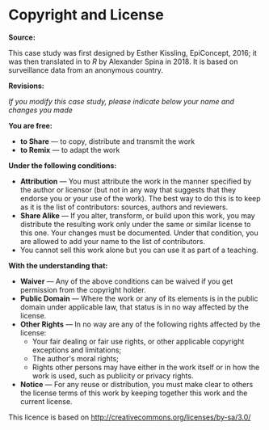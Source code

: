# Copyright and License 

**Source:** 

This case study was first designed by Esther Kissling, EpiConcept, 2016; it was then translated in to *R* by Alexander Spina in 2018. It is based on surveillance data from an anonymous country.  

**Revisions:** 

*If you modify this case study, please indicate below your name and changes you made*  

**You are free:** 

- **to Share** — to copy, distribute and transmit the work 
- **to Remix** — to adapt the work 

**Under the following conditions:** 

- **Attribution** — 	You must attribute the work in the manner specified by the author or licensor (but not in any way that suggests that they endorse you or your use of the work). The best way to do this is to keep as it is the list of contributors: sources, authors and reviewers. 
- **Share Alike** — 	If you alter, transform, or build upon this work, you may distribute the resulting work only under the same or similar license to this one. Your changes must be documented. Under that condition, you are allowed to add your name to the list of contributors. 
- You cannot sell this work alone but you can use it as part of a teaching. 

**With the understanding that:** 

- **Waiver** — Any of the above conditions can be waived if you get permission from the copyright holder. 
- **Public Domain** — 	Where the work or any of its elements is in the public domain under applicable law, that status is in no way affected by the license. 
- **Other Rights** — In no way are any of the following rights affected by the license: 
  - Your fair dealing or fair use rights, or other applicable copyright exceptions and limitations; 
  - The author's moral rights; 
  - Rights other persons may have either in the work itself or in how the work is used, such as publicity or privacy rights. 
- **Notice** — 	For any reuse or distribution, you must make clear to others the license terms of this work by keeping together this work and the current license. 


This licence is based on http://creativecommons.org/licenses/by-sa/3.0/
